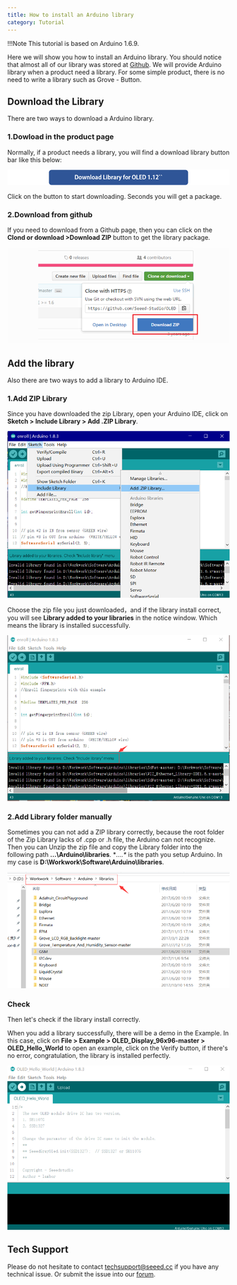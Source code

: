```yaml
---
title: How to install an Arduino library
category: Tutorial
---
```


!!!Note
    This tutorial is based on Arduino 1.6.9.


Here we will show you how to install an Arduino library. You should notice that almost all of our library was stored at [Github](https://github.com/Seeed-Studio). We will provide Arduino library when a product need a library. For some simple product, there is no need to write a library such as Grove - Button.

## Download the Library

There are two ways to download a Arduino library.

### 1.Dowload in the product page
Normally, if a product needs a library, you will find a download library button bar like this below:

[![enter image description here](https://raw.githubusercontent.com/SeeedDocument/Grove_OLED_1.12/master/images/library.png)](https://github.com/Seeed-Studio/OLED_Display_96X96/archive/master.zip)

Click on the button to start downloading. Seconds you will get a package.

### 2.Download from github

If you need to download from a Github page, then you can click on the **Clond or download >Download ZIP** button to get the library package.

![enter image description here](https://raw.githubusercontent.com/SeeedDocument/Tutorial_Add_Arduino_Library/master/images/github_download.png)

## Add the library

Also there are two ways to add a library to Arduino IDE.

### 1.Add ZIP Library

Since you have downloaded the zip Library, open your Arduino IDE, click on **Sketch > Include Library > Add .ZIP Library**.

![enter image description here](https://github.com/SeeedDocument/Get_Started_With_Arduino/raw/master/img/Add_Zip.png)

Choose the zip file you just downloaded，and if the library install correct, you will see **Library added to your libraries** in the notice window. Which means the library is installed successfully.

![](https://github.com/SeeedDocument/Get_Started_With_Arduino/raw/master/img/upload_complete.png)

### 2.Add Library folder manually
Sometimes you can not add a ZIP library correctly, because the root folder of the Zip Library lacks of .cpp or .h file, the Arduino can not recognize. Then you can Unzip the zip file and copy the Library folder into the following path **...\Arduino\libraries**. **....\** is the path you setup Arduino. In my case is **D:\Workwork\Software\Arduino\libraries**.

![](https://github.com/SeeedDocument/Get_Started_With_Arduino/raw/master/img/Location_lib.png)











### Check
Then let's check if the library install correctly.

When you add a library successfully, there will be a demo in the Example. In this case, click on **File > Example > OLED_Display_96x96-master > OLED_Hello_World** to open an example, click on the Verify button, if there's no error, congratulation, the library is installed perfectly. 


![enter image description here](https://github.com/SeeedDocument/Get_Started_With_Arduino/raw/master/img/successlly.png)

## Tech Support
Please do not hesitate to contact [techsupport@seeed.cc](techsupport@seeed.cc) if you have any technical issue. Or submit the issue into our [forum](http://seeedstudio.com/forum/). 